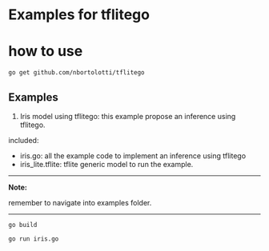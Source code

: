 # Examples for tflitego


# how to use

```
go get github.com/nbortolotti/tflitego

```

## Examples

1. Iris model using tflitego: this example propose an inference using tflitego.

included: 
* iris.go: all the example code to implement an inference using tflitego
* iris_lite.tflite: tflite generic model to run the example. 

---
**Note:**

remember to navigate into examples folder.

---


```shell script
go build
```

```shell script
go run iris.go
```
